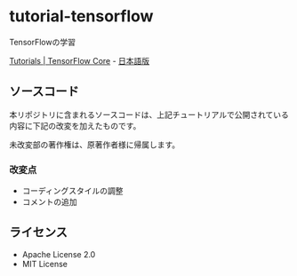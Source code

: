 # tutorial-tensorflow

TensorFlowの学習

[Tutorials | TensorFlow Core](https://www.tensorflow.org/tutorials?hl=en)
    - [日本語版](https://www.tensorflow.org/tutorials?hl=ja)

## ソースコード

本リポジトリに含まれるソースコードは、上記チュートリアルで公開されている内容に下記の改変を加えたものです。

未改変部の著作権は、原著作者様に帰属します。

### 改変点

- コーディングスタイルの調整
- コメントの追加

## ライセンス

- Apache License 2.0
- MIT License
